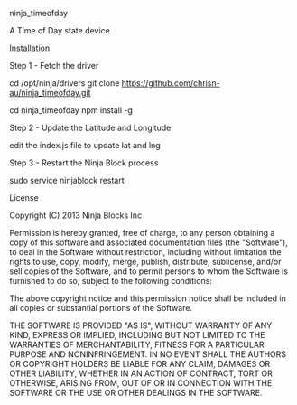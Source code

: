 ninja_timeofday

A Time of Day state device

Installation

Step 1 - Fetch the driver

cd /opt/ninja/drivers
git clone https://github.com/chrisn-au/ninja_timeofday.git

cd ninja_timeofday
npm install -g

Step 2 - Update the Latitude and Longitude

edit the index.js file to update lat and lng 

Step 3 - Restart the Ninja Block process

sudo service ninjablock restart

License

Copyright (C) 2013 Ninja Blocks Inc

Permission is hereby granted, free of charge, to any person obtaining a copy of this software and associated documentation files (the "Software"), to deal in the Software without restriction, including without limitation the rights to use, copy, modify, merge, publish, distribute, sublicense, and/or sell copies of the Software, and to permit persons to whom the Software is furnished to do so, subject to the following conditions:

The above copyright notice and this permission notice shall be included in all copies or substantial portions of the Software.

THE SOFTWARE IS PROVIDED "AS IS", WITHOUT WARRANTY OF ANY KIND, EXPRESS OR IMPLIED, INCLUDING BUT NOT LIMITED TO THE WARRANTIES OF MERCHANTABILITY, FITNESS FOR A PARTICULAR PURPOSE AND NONINFRINGEMENT. IN NO EVENT SHALL THE AUTHORS OR COPYRIGHT HOLDERS BE LIABLE FOR ANY CLAIM, DAMAGES OR OTHER LIABILITY, WHETHER IN AN ACTION OF CONTRACT, TORT OR OTHERWISE, ARISING FROM, OUT OF OR IN CONNECTION WITH THE SOFTWARE OR THE USE OR OTHER DEALINGS IN THE SOFTWARE.
